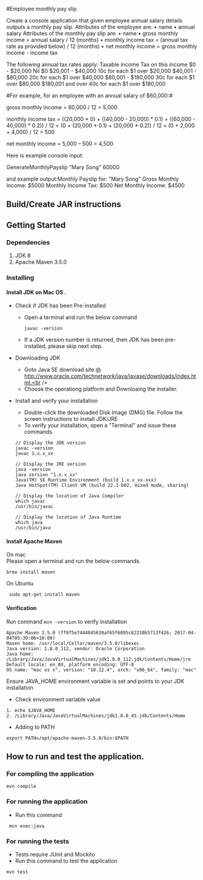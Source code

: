 #Employee monthly pay slip

Create a console application that given employee annual salary details outputs a monthly pay slip.
Attributes of the employee are:
• name
• annual salary
Attributes of the monthly pay slip are:
• name
• gross monthly income = annual salary / 12 (months)
• monthly income tax = (annual tax rate as provided below) / 12 (months)
• net monthly income = gross monthly income - income tax


The following annual tax rates apply:
Taxable income Tax on this income
$0 - $20,000 Nil $0
$20,001 - $40,000 10c for each $1 over $20,000
$40,001 - $80,000 20c for each $1 over $40,000
$80,001 - $180,000 30c for each $1 over $80,000
$180,001 and over 40c for each $1 over $180,000

#For example, for an employee with an annual salary of $60,000:#

gross monthly income
= 60,000 / 12
= 5,000

monthly income tax
= ((20,000 * 0) + ((40,000 - 20,000) * 0.1) + ((60,000 - 40,000) * 0.2)) / 12
= (0 + (20,000 * 0.1) + (20,000 * 0.2)) / 12
= (0 + 2,000 + 4,000) / 12
= 500

net monthly income
= 5,000 – 500
= 4,500

Here is example console input:

GenerateMonthlyPayslip "Mary Song" 60000

and example output:Monthly Payslip for: "Mary Song"
Gross Monthly Income: $5000
Monthly Income Tax: $500
Net Monthly Income: $4500

Build/Create JAR instructions
-------------------------------

## Getting Started
### Dependencies

1. JDK 8
2. Apache Maven 3.5.0

### Installing
#### Install JDK on Mac OS .
* Check if JDK has been Pre-installed<br />
  - Open a terminal and run the below command
    ```
    javac -version
    ```
  - If a JDK version number is returned, then JDK has been pre-installed, please skip next step.

* Downloading JDK <br />
  - Goto Java SE download site @ http://www.oracle.com/technetwork/java/javase/downloads/index.html.<br />
  - Choose the operationg platform and Downloaing the installer.<br />

* Install and verify your installation <br />
  - Double-click the downloaded Disk Image (DMG) file. Follow the screen instructions to install JDK/JRE <br />
  - To verify your installation, open a "Terminal" and issue these commands.<br />
  ```
  // Display the JDK version
  javac -version
  javac 1.x.x_xx

  // Display the JRE version
  java -version
  java version "1.x.x_xx"
  Java(TM) SE Runtime Environment (build 1.x.x_xx-xxx)
  Java HotSpot(TM) Client VM (build 22.1-b02, mixed mode, sharing)

  // Display the location of Java Compiler
  which javac
  /usr/bin/javac

  // Display the location of Java Runtime
  which java
  /usr/bin/java
  ```

#### Install Apache Maven
On mac<br/>
Please open a terminal and run the below commands.
```
brew install maven
```
On Ubuntu<br/>
```
 sudo apt-get install maven
```

#### Verification

Run command `mvn -version` to verify installation
```
Apache Maven 3.5.0 (ff8f5e7444045639af65f6095c62210b5713f426; 2017-04-04T05:39:06+10:00)
Maven home: /usr/local/Cellar/maven/3.5.0/libexec
Java version: 1.8.0_112, vendor: Oracle Corporation
Java home: /Library/Java/JavaVirtualMachines/jdk1.8.0_112.jdk/Contents/Home/jre
Default locale: en_AU, platform encoding: UTF-8
OS name: "mac os x", version: "10.12.4", arch: "x86_64", family: "mac"
```
Ensure JAVA_HOME environment variable is set and points to your JDK installation
* Check environment variable value

```
1. echo $JAVA_HOME
2. /Library/Java/JavaVirtualMachines/jdk1.8.0_45.jdk/Contents/Home
```
* Adding to PATH

```
export PATH=/opt/apache-maven-3.5.0/bin:$PATH
```
## How to run and test the application.
### For compiling the application

 ```
 mvn compile
 ```
 ### For running the application
 - Run this command
 ```
  mvn exec:java
 ```
 ### For running the tests
 - Tests require JUnit and Mockito <br />
 - Run this command to test the application
 ```
 mvn test
 ```
